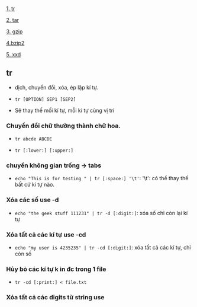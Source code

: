[1. tr](#tr)

[2. tar](#tar)

[3. gzip](#gzip)

[4.bzip2](#bzip2)

[5. xxd](#xxd)

<a name="tr"></a>

## tr

- dịch, chuyển đổi, xóa, ép lặp kí tự.

- `tr [OPTION] SEP1 [SEP2]`

- Sẽ thay thế mối kí tự, mỗi kí tự cùng vị trí

### Chuyển đổi chữ thường thành chữ hoa.

- `tr abcde ABCDE`

- `tr [:lower:] [:upper:]`

### chuyển không gian trống -> tabs

- `echo "This is for testing " | tr [:space:] '\t'`: '\t': có thể thay thế bất cứ kí tự nào.

### Xóa các số  use -d

- `echo "the geek stuff 111231" | tr -d [:digit:]`: xóa số chỉ còn lại kí tự

### Xóa tất cả các kí tự use -cd

- `echo "my user is 4235235" | tr -cd [:digit:]`: xóa tất cả các kí tự, chỉ còn số

### Hủy bỏ các kí tự k in đc trong 1 file

- `tr -cd [:print:] < file.txt`

### Xóa tất cả các digits từ string use 
<a name=""></a>
<a name=""></a>
<a name=""></a>
<a name=""></a>
<a name=""></a>
<a name=""></a>
